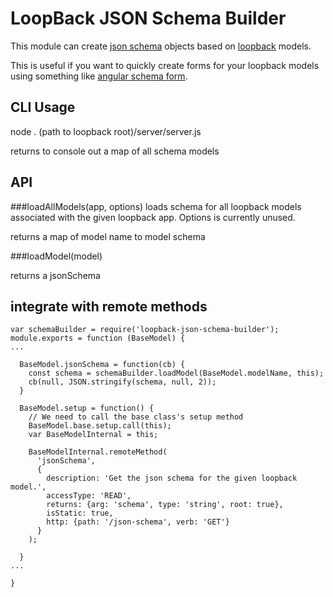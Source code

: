 # LoopBack JSON Schema Builder


This module can create [json schema](http://json-schema.org/) objects based on [loopback](https://loopback.io/) models.

This is useful if you want to quickly create forms for your loopback models using something
like [angular schema form](http://schemaform.io/).

## CLI Usage

node . (path to loopback root)/server/server.js

returns to console out a map of all schema models

## API

###loadAllModels(app, options)
loads schema for all loopback models associated with the given loopback app. Options is currently unused.

returns a map of model name to model schema

###loadModel(model)

returns a jsonSchema


## integrate with remote methods

```
var schemaBuilder = require('loopback-json-schema-builder');
module.exports = function (BaseModel) {
...

  BaseModel.jsonSchema = function(cb) {
    const schema = schemaBuilder.loadModel(BaseModel.modelName, this);
    cb(null, JSON.stringify(schema, null, 2));
  }

  BaseModel.setup = function() {
    // We need to call the base class's setup method
    BaseModel.base.setup.call(this);
    var BaseModelInternal = this;

    BaseModelInternal.remoteMethod(
      'jsonSchema',
      {
        description: 'Get the json schema for the given loopback model.',
        accessType: 'READ',
        returns: {arg: 'schema', type: 'string', root: true},
        isStatic: true,
        http: {path: '/json-schema', verb: 'GET'}
      }
    );

  }
...

}
```
